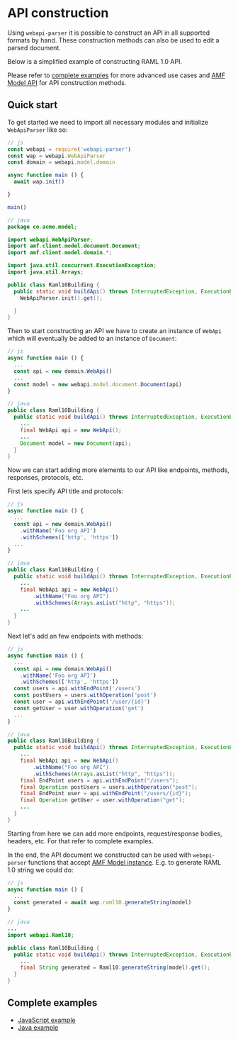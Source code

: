 # API construction
Using `webapi-parser` it is possible to construct an API in all supported formats by hand. These construction methods can also be used to edit a parsed document.

Below is a simplified example of constructing RAML 1.0 API.

Please refer to [complete examples](#complete-examples) for more advanced use cases and [AMF Model API](https://raml-org.github.io/webapi-parser/js/classes/_amf_client_js_.model.document.baseunit.html) for API construction methods.

## Quick start
To get started we need to import all necessary modules and initialize `WebApiParser` like so:

```js
// js
const webapi = require('webapi-parser')
const wap = webapi.WebApiParser
const domain = webapi.model.domain

async function main () {
  await wap.init()

}

main()
```

```java
// java
package co.acme.model;

import webapi.WebApiParser;
import amf.client.model.document.Document;
import amf.client.model.domain.*;

import java.util.concurrent.ExecutionException;
import java.util.Arrays;

public class Raml10Building {
  public static void buildApi() throws InterruptedException, ExecutionException {
    WebApiParser.init().get();

  }
}
```

Then to start constructing an API we have to create an instance of `WebApi` which will eventually be added to an instance of `Document`:

```js
// js
async function main () {
  ...
  const api = new domain.WebApi()
  ...
  const model = new webapi.model.document.Document(api)
}
```

```java
// java
public class Raml10Building {
  public static void buildApi() throws InterruptedException, ExecutionException {
    ...
    final WebApi api = new WebApi();
    ...
    Document model = new Document(api);
  }
}
```

Now we can start adding more elements to our API like endpoints, methods, responses, protocols, etc.

First lets specify API title and protocols:
```js
// js
async function main () {
  ...
  const api = new domain.WebApi()
    .withName('Foo org API')
    .withSchemes(['http', 'https'])
  ...
}
```

```java
// java
public class Raml10Building {
  public static void buildApi() throws InterruptedException, ExecutionException {
    ...
    final WebApi api = new WebApi()
        .withName("Foo org API")
        .withSchemes(Arrays.asList("http", "https"));
    ...
  }
}
```

Next let's add an few endpoints with methods:
```js
// js
async function main () {
  ...
  const api = new domain.WebApi()
    .withName('Foo org API')
    .withSchemes(['http', 'https'])
  const users = api.withEndPoint('/users')
  const postUsers = users.withOperation('post')
  const user = api.withEndPoint('/user/{id}')
  const getUser = user.withOperation('get')
  ...
}
```

```java
// java
public class Raml10Building {
  public static void buildApi() throws InterruptedException, ExecutionException {
    ...
    final WebApi api = new WebApi()
        .withName("Foo org API")
        .withSchemes(Arrays.asList("http", "https"));
    final EndPoint users = api.withEndPoint("/users");
    final Operation postUsers = users.withOperation("post");
    final EndPoint user = api.withEndPoint("/users/{id}");
    final Operation getUser = user.withOperation("get");
    ...
  }
}
```

Starting from here we can add more endpoints, request/response bodies, headers, etc. For that refer to complete examples.

In the end, the API document we constructed can be used with `webapi-parser` functions that accept [AMF Model instance](https://raml-org.github.io/webapi-parser/js/classes/_amf_client_js_.model.document.baseunit.html). E.g. to generate RAML 1.0 string we could do:

```js
// js
async function main () {
  ...
  const generated = await wap.raml10.generateString(model)
}

```

```java
// java
...
import webapi.Raml10;

public class Raml10Building {
  public static void buildApi() throws InterruptedException, ExecutionException {
    ...
    final String generated = Raml10.generateString(model).get();
  }
}
```

## Complete examples
* [JavaScript example](https://github.com/raml-org/webapi-parser/blob/master/examples/js/raml10-constructor.js)
* [Java example](https://github.com/raml-org/webapi-parser/blob/master/examples/java/src/main/java/co/acme/model/Raml10Building.java)
